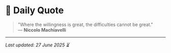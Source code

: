 # 📜 Daily Quote

> "Where the willingness is great, the difficulties cannot be great."  
> — **Niccolo Machiavelli**

---

_Last updated: 27 June 2025 ⏳_
